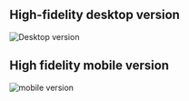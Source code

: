 ## High-fidelity desktop version
![Desktop version](/High_fidelity%20(1).png)

## High fidelity mobile version
![mobile version](/Mobile_version.png)
